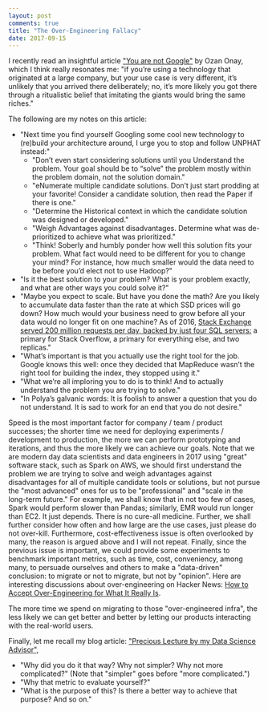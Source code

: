```yaml
---
layout: post
comments: true
title: "The Over-Engineering Fallacy"
date: 2017-09-15
---
```


I recently read an insightful article ["You are not Google"](https://blog.bradfieldcs.com/you-are-not-google-84912cf44afb) by Ozan Onay, which I think really resonates me: "if you’re using a technology that originated at a large company, but your use case is very different, it’s unlikely that you arrived there deliberately; no, it’s more likely you got there through a ritualistic belief that imitating the giants would bring the same riches."

The following are my notes on this article:

- "Next time you find yourself Googling some cool new technology to (re)build your architecture around, I urge you to stop and follow UNPHAT instead:"
  * "Don’t even start considering solutions until you Understand the problem. Your goal should be to “solve” the problem mostly within the problem domain, not the solution domain."
  * "eNumerate multiple candidate solutions. Don’t just start prodding at your favorite!
Consider a candidate solution, then read the Paper if there is one."
  * "Determine the Historical context in which the candidate solution was designed or developed."
  * "Weigh Advantages against disadvantages. Determine what was de-prioritized to achieve what was prioritized."
  * "Think! Soberly and humbly ponder how well this solution fits your problem. What fact would need to be different for you to change your mind? For instance, how much smaller would the data need to be before you’d elect not to use Hadoop?"
- "Is it the best solution to your problem? What is your problem exactly, and what are other ways you could solve it?"
- "Maybe you expect to scale. But have you done the math? Are you likely to accumulate data faster than the rate at which SSD prices will go down? How much would your business need to grow before all your data would no longer fit on one machine? As of 2016, [Stack Exchange served 200 million requests per day, backed by just four SQL servers:](https://nickcraver.com/blog/2016/02/17/stack-overflow-the-architecture-2016-edition/) a primary for Stack Overflow, a primary for everything else, and two replicas."
- "What’s important is that you actually use the right tool for the job. Google knows this well: once they decided that MapReduce wasn’t the right tool for building the index, they stopped using it."
- "What we’re all imploring you to do is to think! And to actually understand the problem you are trying to solve."
- "In Polya’s galvanic words: It is foolish to answer a question that you do not understand. It is sad to work for an end that you do not desire."

Speed is the most important factor for company / team / product successes; the shorter time we need for deploying experiments / development to production, the more we can perform prototyping and iterations, and thus the more likely we can achieve our goals. Note that we are modern day data scientists and data engineers in 2017 using "great" software stack, such as Spark on AWS, we should first understand the problem we are trying to solve and weigh advantages against disadvantages for all of multiple candidate tools or solutions, but not pursue the "most advanced" ones for us to be "professional" and "scale in the long-term future." For example, we shall know that in not too few of cases, Spark would perform slower than Pandas; similarly, EMR would run longer than EC2. It just depends. There is no cure-all medicine. Further, we shall further consider how often and how large are the use cases, just please do not over-kill. Furthermore, cost-effectiveness issue is often overlooked by many, the reason is argued above and I will not repeat. Finally, since the previous issue is important, we could provide some experiments to benchmark important metrics, such as time, cost, conveniency, among many, to persuade ourselves and others to make a "data-driven" conclusion: to migrate or not to migrate, but not by "opinion". Here are interesting discussions about over-engineering on Hacker News: [How to Accept Over-Engineering for What It Really Is](https://news.ycombinator.com/item?id=12766174).

The more time we spend on migrating to those "over-engineered infra", the less likely we can get better and better by letting our products interacting with the real-world users.

Finally, let me recall my blog article: ["Precious Lecture by my Data Science Advisor"](https://bowen0701.github.io/blog/2016/02/13/data-science-advisor), 

- "Why did you do it that way? Why not simpler? Why not more complicated?" (Note that "simpler" goes before "more complicated.")
- "Why that metric to evaluate yourself?"
- "What is the purpose of this? Is there a better way to achieve that purpose? And so on."
